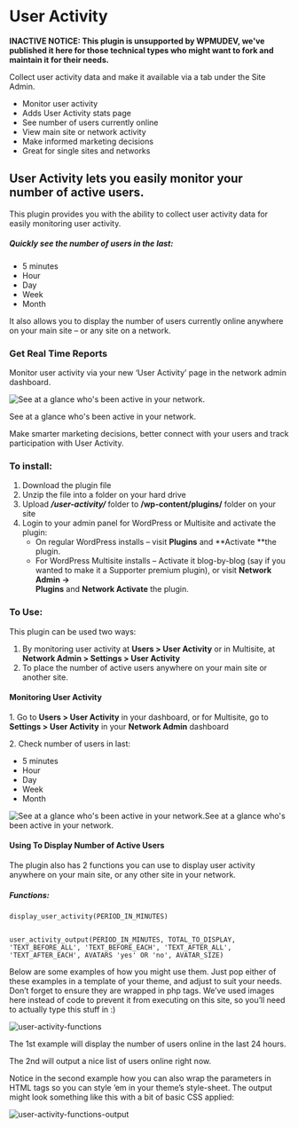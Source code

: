 # User Activity

**INACTIVE NOTICE: This plugin is unsupported by WPMUDEV, we've published it here for those technical types who might want to fork and maintain it for their needs.**


Collect user activity data and make it available via a tab under the Site Admin.

* Monitor user activity 
* Adds User Activity stats page 
* See number of users currently online 
* View main site or network activity 
* Make informed marketing decisions 
* Great for single sites and networks 

## User Activity lets you easily monitor your number of active users.

This plugin provides you with the ability to collect user activity data for easily monitoring user activity.

##### Quickly see the number of users in the last:

* 5 minutes
* Hour
* Day
* Week
* Month

It also allows you to display the number of users currently online anywhere on your main site – or any site on a network.

### Get Real Time Reports

Monitor user activity via your new ‘User Activity’ page in the network admin dashboard.

![See at a glance who's been active in your network.][33]

See at a glance who's been active in your network.

Make smarter marketing decisions, better connect with your users and track participation with User Activity.

### **To install:**

1. Download the plugin file
2. Unzip the file into a folder on your hard drive
3. Upload **_/user-activity/_** folder to **/wp-content/plugins/** folder on your site
4. Login to your admin panel for WordPress or Multisite and activate the plugin: 
    * On regular WordPress installs – visit **Plugins** and **Activate **the plugin.
    * For WordPress Multisite installs – Activate it blog-by-blog (say if you wanted to make it a Supporter premium plugin), or visit **Network Admin ->  
Plugins** and **Network Activate** the plugin.

### **To Use:**

This plugin can be used two ways:

1. By monitoring user activity at **Users > User Activity** or in Multisite, at **Network Admin > Settings > User Activity**
2. To place the number of active users anywhere on your main site or another site.

#### Monitoring User Activity

1\. Go to **Users > User Activity** in your dashboard, or for Multisite, go to **Settings > User Activity** in your **Network Admin** dashboard

2\. Check number of users in last:

* 5 minutes
* Hour
* Day
* Week
* Month

![See at a glance who's been active in your network.][33]See at a glance who's been active in your network.

#### Using To Display Number of Active Users

The plugin also has 2 functions you can use to display user activity anywhere on your main site, or any other site in your network.

##### Functions:
    
    
    display_user_activity(PERIOD_IN_MINUTES)
    
    
    user_activity_output(PERIOD_IN_MINUTES, TOTAL_TO_DISPLAY, 'TEXT_BEFORE_ALL', 'TEXT_BEFORE_EACH', 'TEXT_AFTER_ALL', 'TEXT_AFTER_EACH', AVATARS 'yes' OR 'no', AVATAR_SIZE)

Below are some examples of how you might use them. Just pop either of these examples in a template of your theme, and adjust to suit your needs. Don’t forget to ensure they are wrapped in php tags. We’ve used images here instead of code to prevent it from executing on this site, so you’ll need to actually type this stuff in :)

![user-activity-functions][36]

The 1st example will display the number of users online in the last 24 hours.

The 2nd will output a nice list of users online right now.

Notice in the second example how you can also wrap the parameters in HTML tags so you can style ’em in your theme’s style-sheet. The output might look something like this with a bit of basic CSS applied:

![user-activity-functions-output][37]

[33]: https://premium.wpmudev.org/wp-content/uploads/2008/08/user-activity-settings-3.png
[36]: https://premium.wpmudev.org/wp-content/uploads/2008/08/user-activity-functions1.png
[37]: https://premium.wpmudev.org/wp-content/uploads/2008/08/user-activity-functions-output.png
